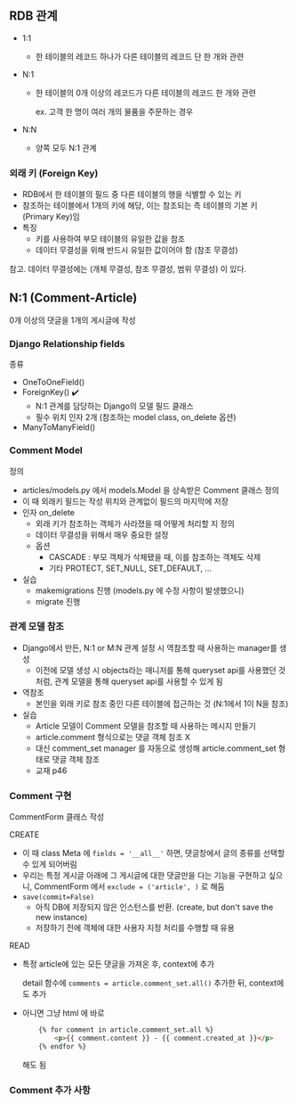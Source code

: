 ## RDB 관계

- 1:1 

  - 한 테이블의 레코드 하나가 다른 테이블의 레코드 단 한 개와 관련

- N:1

  - 한 테이블의 0개 이상의 레코드가 다른 테이블의 레코드 한 개와 관련

    ex. 고객 한 명이 여러 개의 물품을 주문하는 경우

- N:N

  - 양쪽 모두 N:1 관계



### 외래 키 (Foreign Key)

- RDB에서 한 테이블의 필드 중 다른 테이블의 행을 식별할 수 있는 키
- 참조하는 테이블에서 1개의 키에 해당, 이는 참조되는 측 테이블의 기본 키 (Primary Key)임
- 특징
  - 키를 사용하여 부모 테이블의 유일한 값을 참조
  - 데이터 무결성을 위해 반드시 유일한 값이어야 함 (참조 무결성)

참고. 데이터 무결성에는 (개체 무결성, 참조 무결성, 범위 무결성) 이 있다.



## N:1 (Comment-Article)

0개 이상의 댓글을 1개의 게시글에 작성



### Django Relationship fields

종류

- OneToOneField()
- ForeignKey() :heavy_check_mark:
  - N:1 관계를 담당하는 Django의 모델 필드 클래스
  - 필수 위치 인자 2개 (참조하는 model class, on_delete 옵션)
- ManyToManyField()



### Comment Model

정의

- articles/models.py 에서 models.Model 을 상속받은 Comment 클래스 정의
- 이 때 외래키 필드는 작성 위치와 관계없이 필드의 마지막에 저장
- 인자 on_delete
  - 외래 키가 참조하는 객체가 사라졌을 때 어떻게 처리할 지 정의
  - 데이터 무결성을 위해서 매우 중요한 설정
  - 옵션
    - CASCADE : 부모 객체가 삭체됐을 때, 이를 참조하는 객체도 삭제
    - 기타 PROTECT, SET_NULL, SET_DEFAULT, ...
- 실습
  - makemigrations 진행 (models.py 에 수정 사항이 발생했으니)
  - migrate 진행

### 관계 모델 참조

- Django에서 만든, N:1 or M:N 관계 설정 시 역참조할 때 사용하는 manager를 생성
  - 이전에 모델 생성 시 objects라는 매니저를 통해 queryset api를 사용했던 것처럼, 관계 모델을 통해 queryset api를 사용할 수 있게 됨
- 역참조
  - 본인을 외래 키로 참조 중인 다른 테이블에 접근하는 것 (N:1에서 1이 N을 참조)
- 실습
  - Article 모델이 Comment 모델을 참조할 때 사용하는 메시지 만들기
  - article.comment 형식으로는 댓글 객체 참조 X
  - 대신 comment_set manager 를 자동으로 생성해 article.comment_set 형태로 댓글 객체 참조
  - 교재 p46

### Comment 구현

CommentForm 클래스 작성

CREATE

- 이 때 class Meta 에 `fields = '__all__'` 하면, 댓글창에서 글의 종류를 선택할 수 있게 되어버림
- 우리는 특정 게시글 아래에 그 게시글에 대한 댓글만을 다는 기능을 구현하고 싶으니, CommentForm 에서 `exclude = ('article', )` 로 해둠
- `save(commit=False)`
  - 아직 DB에 저장되지 않은 인스턴스를 반환. (create, but don't save the new instance)
  - 저장하기 전에 객체에 대한 사용자 지정 처리를 수행할 때 유용

READ

- 특정 article에 있는 모든 댓글을 가져온 후, context에 추가

  detail 함수에 `comments = article.comment_set.all()` 추가한 뒤, context에도 추가

- 아니면 그냥 html 에 바로

  ```html
      {% for comment in article.comment_set.all %}
          <p>{{ comment.content }} - {{ comment.created_at }}</p>
      {% endfor %}
  ```

  해도 됨

### Comment 추가 사항

